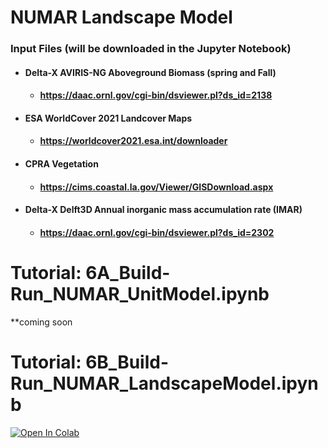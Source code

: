# NUMAR Landscape Model

### Input Files (will be downloaded in the Jupyter Notebook)

- #### Delta-X AVIRIS-NG Aboveground Biomass (spring and Fall)
    - #### https://daac.ornl.gov/cgi-bin/dsviewer.pl?ds_id=2138
- #### ESA WorldCover 2021 Landcover Maps
    - #### https://worldcover2021.esa.int/downloader
- #### CPRA Vegetation
    - #### https://cims.coastal.la.gov/Viewer/GISDownload.aspx
- #### Delta-X Delft3D Annual inorganic mass accumulation rate (IMAR)
    - #### https://daac.ornl.gov/cgi-bin/dsviewer.pl?ds_id=2302
    
# Tutorial: 6A_Build-Run_NUMAR_UnitModel.ipynb    
**coming soon


# Tutorial: 6B_Build-Run_NUMAR_LandscapeModel.ipynb
[![Open In Colab](https://colab.research.google.com/assets/colab-badge.svg)](https://colab.research.google.com/github/achri19/deltax_workshop_2024/blob/main/tutorials/6_NUMARModel/Landscape_example/6_Build-Run_NUMAR_model.ipynb)
